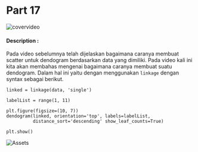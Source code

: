 # Part 17

![covervideo](http://bit.ly/makeaicovervideo)

#### **Description :**

Pada video sebelumnya telah dijelaskan bagaimana caranya membuat scatter untuk dendogram berdasarkan data yang dimiliki. Pada video kali ini kita akan membahas mengenai bagaimana caranya membuat suatu dendogram. Dalam hal ini yaitu dengan menggunakan ```linkage``` dengan syntax sebagai berikut.
```
linked = linkage(data, 'single')

labelList = range(1, 11)

plt.figure(figsize=(10, 7))
dendogram(linked, orientation='top', labels=labelList,
          distance_sort='descending' show_leaf_counts=True)

plt.show()
```
![Assets](https://www.dropbox.com/sh/ew6mjmoq0illzml/AACgpTErxcFa22o_VXIW3gxxa/11.png?dl=1)
